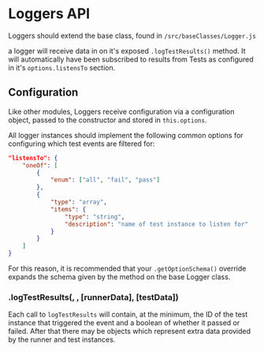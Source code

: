 # Loggers API
Loggers should extend the base class, found in `/src/baseClasses/Logger.js`

a logger will receive data in on it's exposed `.logTestResults()` method. It will automatically have been subscribed to results from Tests as configured in it's `options.listensTo` section.

## Configuration
Like other modules, Loggers receive configuration via a configuration object, passed to the constructor and stored in `this.options`.

All logger instances should implement the following common options for configuring which test events are filtered for:
```JSON
"listensTo": {
    "oneOf": [
        {
            "enum": ["all", "fail", "pass"]
        },
        {
            "type": "array",
            "items": {
                "type": "string",
                "description": "name of test instance to listen for"
            }
        }
    ]
}
```
For this reason, it is recommended that your `.getOptionSchema()` override expands the schema given by the method on the base Logger class.

### .logTestResults(<testId>, <passed>, [runnerData], [testData])
Each call to `logTestResults` will contain, at the minimum, the ID of the test instance that triggered the event and a boolean of whether it passed or failed. After that there may be objects which represent extra data provided by the runner and test instances.
